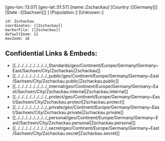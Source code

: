 ﻿---
location: [51.57,13.07]
mapzoom: [7,12] 
mapmarker: city 
type: City
tags:
- geo/City


SpocWebEntityId: 35850
isDeleted: false
confidential: public

---
[geo-lon::13.07]
[geo-lat::51.57]
[name::Zschackau]
[Country::[[Germany]]]
[State ::[[Sachsen]]] ]
[Population::]
[Unknown::]


```leaflet
id: Zschackau
coordinates: [[Zschackau]]
markerFile: [[Zschackau]]
defaultZoom: 11 
maxZoom: 18
```


## Confidential Links & Embeds: 
- [[../../../../../../../../_Standards/geo/Continent/Europe/Germany/Germany~East/Sachsen/City/Zschackau|Zschackau]] 
- [[../../../../../../../../_public/geo/Continent/Europe/Germany/Germany~East/Sachsen/City/Zschackau.public|Zschackau.public]] 
- [[../../../../../../../../_internal/geo/Continent/Europe/Germany/Germany~East/Sachsen/City/Zschackau.internal|Zschackau.internal]] 
- [[../../../../../../../../_protect/geo/Continent/Europe/Germany/Germany~East/Sachsen/City/Zschackau.protect|Zschackau.protect]] 
- [[../../../../../../../../_private/geo/Continent/Europe/Germany/Germany~East/Sachsen/City/Zschackau.private|Zschackau.private]] 
- [[../../../../../../../../_personal/geo/Continent/Europe/Germany/Germany~East/Sachsen/City/Zschackau.personal|Zschackau.personal]] 
- [[../../../../../../../../_secret/geo/Continent/Europe/Germany/Germany~East/Sachsen/City/Zschackau.secret|Zschackau.secret]] 
